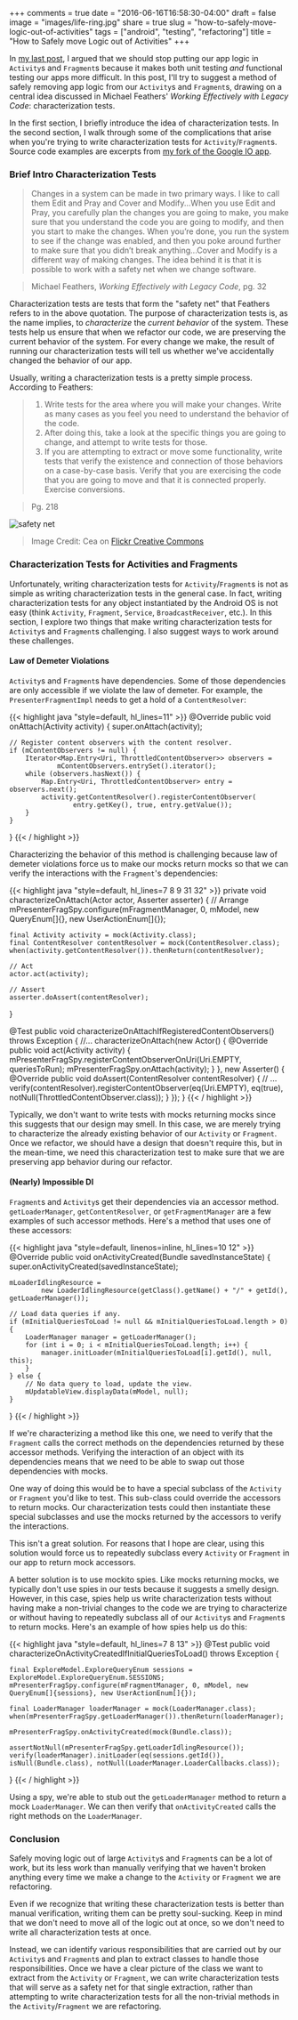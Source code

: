 +++
comments = true
date = "2016-06-16T16:58:30-04:00"
draft = false
image = "images/life-ring.jpg"
share = true
slug = "how-to-safely-move-logic-out-of-activities"
tags = ["android", "testing", "refactoring"]
title = "How to Safely move Logic out of Activities"
+++

In [my last post](http://www.philosophicalhacker.com/post/why-we-should-stop-putting-logic-in-activities/), I argued that we should stop putting our app logic in `Activity`s and `Fragment`s because it makes both unit testing *and* functional testing our apps more difficult. In this post, I'll try to suggest a method of safely removing app logic from our `Activity`s and `Fragment`s, drawing on a central idea discussed in Michael Feathers' *Working Effectively with Legacy Code*: characterization tests.

In the first section, I briefly introduce the idea of characterization tests. In the second section, I walk through some of the complications that arise when you're trying to write characterization tests for `Activity`/`Fragment`s. Source code examples are excerpts from [my fork of the Google IO app](https://github.com/kmdupr33/iosched/tree/refactor/characterization_tests).

### Brief Intro Characterization Tests

>Changes in a system can be made in two primary ways. I like to call them Edit and Pray and Cover and Modify...When you use Edit and Pray, you carefully plan the changes you are going to make, you make sure that you understand the code you are going to modify, and then you start to make the changes. When you’re done, you run the system to see if the change was enabled, and then you poke around further to make sure that you didn’t break anything...Cover and Modify is a different way of making changes. The idea behind it is that it is possible to work with a safety net when we change software.

>Michael Feathers, *Working Effectively with Legacy Code*, pg. 32

Characterization tests are tests that form the "safety net" that Feathers refers to in the above quotation. The purpose of characterization tests is, as the name implies, to *characterize* the *current behavior* of the system. These tests help us ensure that when we refactor our code, we are preserving the current behavior of the system. For every change we make, the result of running our characterization tests will tell us whether we've accidentally changed the behavior of our app.

Usually, writing a characterization tests is a pretty simple process. According to Feathers:

>1. Write tests for the area where you will make your changes. Write as many cases as you feel you need to understand the behavior of the code.
>2. After doing this, take a look at the specific things you are going to change, and attempt to write tests for those.
>3. If you are attempting to extract or move some functionality, write tests that verify the existence and connection of those behaviors on a case-by-case basis. Verify that you are exercising the code that you are going to move and that it is connected properly. Exercise conversions.

> Pg. 218

![safety net](/images/net.jpg)

>Image Credit: Cea on [Flickr Creative Commons](https://www.flickr.com/photos/centralasian/3896333282/in/photolist-6WiJ93-i2ZU8-AL26v-NqLkJ-57Gmup-4QiXwQ-67j8Sw-fuf5d1-5DJrYY-9YjbZP-7UJ75S-piX5fr-jzCox-8s9BdN-uST4Hi-tw8VdM-5yxEvF-2QSfpF-onBRex-6Aj5cU-3Jyy7k-8YYKtq-8TRZ33-as2Fdq-rhXdJ8-oTXJh5-aNqeHH-hcEk7d-7ACDg-6EcoYB-mmgBPF-mz68zf-sFGHZq-6EhPsd-dor5Cp-6EcFhV-coe1tY-EDaP5-9Yn6dW-2zCxU-8YiQA1-7dQsZA-8Fq6BQ-n1F765-7dQssm-6wskCt-C44Dg-6EepXT-6EesLa-C4543)

### Characterization Tests for Activities and Fragments

Unfortunately, writing characterization tests for `Activity`/`Fragment`s is not as simple as writing characterization tests in the general case. In fact, writing characterization tests for any object instantiated by the Android OS is not easy (think `Activity`, `Fragment`, `Service`, `BroadcastReceiver`, etc.). In this section, I explore two things that make writing characterization tests for `Activity`s and `Fragment`s challenging. I also suggest ways to work around these challenges.

#### Law of Demeter Violations

`Activity`s and `Fragment`s have dependencies. Some of those dependencies are only accessible if we violate the law of demeter. For example, the `PresenterFragmentImpl` needs to get a hold of a `ContentResolver`:

{{< highlight java "style=default, hl_lines=11" >}}
@Override
public void onAttach(Activity activity) {
    super.onAttach(activity);

    // Register content observers with the content resolver.
    if (mContentObservers != null) {
        Iterator<Map.Entry<Uri, ThrottledContentObserver>> observers =
                mContentObservers.entrySet().iterator();
        while (observers.hasNext()) {
            Map.Entry<Uri, ThrottledContentObserver> entry = observers.next();
            activity.getContentResolver().registerContentObserver(
                    entry.getKey(), true, entry.getValue());
        }
    }
}
{{< / highlight >}}

Characterizing the behavior of this method is challenging because law of demeter violations force us to make our mocks return mocks so that we can verify the interactions with the `Fragment`'s dependencies:

{{< highlight java "style=default, hl_lines=7 8 9 31 32" >}}
private void characterizeOnAttach(Actor actor, Asserter asserter) {
    // Arrange
    mPresenterFragSpy.configure(mFragmentManager, 0, mModel,
      new QueryEnum[]{}, new UserActionEnum[]{});


    final Activity activity = mock(Activity.class);
    final ContentResolver contentResolver = mock(ContentResolver.class);
    when(activity.getContentResolver()).thenReturn(contentResolver);

    // Act
    actor.act(activity);

    // Assert
    asserter.doAssert(contentResolver);
}

@Test
public void characterizeOnAttachIfRegisteredContentObservers() throws Exception {
    //...
    characterizeOnAttach(new Actor() {
        @Override
        public void act(Activity activity) {
            mPresenterFragSpy.registerContentObserverOnUri(Uri.EMPTY, queriesToRun);
            mPresenterFragSpy.onAttach(activity);
        }
    }, new Asserter() {
        @Override
        public void doAssert(ContentResolver contentResolver) {
            // ...
            verify(contentResolver).registerContentObserver(eq(Uri.EMPTY),
              eq(true), notNull(ThrottledContentObserver.class));
        }
    });
}
{{< / highlight >}}

Typically, we don't want to write tests with mocks returning mocks since this suggests that our design may smell. In this case, we are merely trying to characterize the already existing behavior of our `Activity` or `Fragment`. Once we refactor, we should have a design that doesn't require this, but in the mean-time, we need this characterization test to make sure that we are preserving app behavior during our refactor.

#### (Nearly) Impossible DI

`Fragment`s and `Activity`s get their dependencies via an accessor method. `getLoaderManager`, `getContentResolver`, or `getFragmentManager` are a few examples of such accessor methods. Here's a method that uses one of these accessors:

{{< highlight java "style=default, linenos=inline, hl_lines=10 12" >}}
@Override
public void onActivityCreated(Bundle savedInstanceState) {
    super.onActivityCreated(savedInstanceState);

    mLoaderIdlingResource =
            new LoaderIdlingResource(getClass().getName() + "/" + getId(), getLoaderManager());

    // Load data queries if any.
    if (mInitialQueriesToLoad != null && mInitialQueriesToLoad.length > 0) {
        LoaderManager manager = getLoaderManager();
        for (int i = 0; i < mInitialQueriesToLoad.length; i++) {
            manager.initLoader(mInitialQueriesToLoad[i].getId(), null, this);
        }
    } else {
        // No data query to load, update the view.
        mUpdatableView.displayData(mModel, null);
    }
}
{{< / highlight >}}

If we're characterizing a method like this one, we need to verify that the `Fragment` calls the correct methods on the dependencies returned by these accessor methods. Verifying the interaction of an object with its dependencies means that we need to be able to swap out those dependencies with mocks.

One way of doing this would be to have a special subclass of the `Activity` or `Fragment` you'd like to test. This sub-class could override the accessors to return mocks. Our characterization tests could then instantiate these special subclasses and use the mocks returned by the accessors to verify the interactions.

This isn't a great solution. For reasons that I hope are clear, using this solution would force us to repeatedly subclass every `Activity` or `Fragment` in our app to return mock accessors.

A better solution is to use mockito spies. Like mocks returning mocks, we typically don't use spies in our tests because it suggests a smelly design. However, in this case, spies help us write characterization tests without having make a non-trivial changes to the code we are trying to characterize or without having to repeatedly subclass all of our `Activity`s and `Fragment`s to return mocks. Here's an example of how spies help us do this:

{{< highlight java "style=default, hl_lines=7 8 13" >}}
@Test
public void characterizeOnActivityCreatedIfInitialQueriesToLoad() throws Exception {

    final ExploreModel.ExploreQueryEnum sessions = ExploreModel.ExploreQueryEnum.SESSIONS;
    mPresenterFragSpy.configure(mFragmentManager, 0, mModel, new QueryEnum[]{sessions}, new UserActionEnum[]{});

    final LoaderManager loaderManager = mock(LoaderManager.class);
    when(mPresenterFragSpy.getLoaderManager()).thenReturn(loaderManager);

    mPresenterFragSpy.onActivityCreated(mock(Bundle.class));

    assertNotNull(mPresenterFragSpy.getLoaderIdlingResource());
    verify(loaderManager).initLoader(eq(sessions.getId()), isNull(Bundle.class), notNull(LoaderManager.LoaderCallbacks.class));
}
{{< / highlight >}}

Using a spy, we're able to stub out the `getLoaderManager` method to return a mock `LoaderManager`. We can then verify that `onActivityCreated` calls the right methods on the `LoaderManager`.

### Conclusion

Safely moving logic out of large `Activity`s and `Fragment`s can be a lot of work, but its less work than manually verifying that we haven't broken anything every time we make a change to the `Activity` or `Fragment` we are refactoring.

Even if we recognize that writing these characterization tests is better than manual verification, writing them can be pretty soul-sucking. Keep in mind that we don't need to move all of the logic out at once, so we don't need to write all characterization tests at once.

Instead, we can identify various responsibilities that are carried out by our `Activity`s and `Fragment`s and plan to extract classes to handle those responsibilities. Once we have a clear picture of the class we want to extract from the `Activity` or `Fragment`, we can write characterization tests that will serve as a safety net for that single extraction, rather than attempting to write characterization tests for all the non-trivial methods in the `Activity`/`Fragment` we are refactoring.